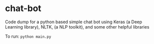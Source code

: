 # chat-bot
Code dump for a python based simple chat bot using Keras (a Deep Learning library), NLTK, (a NLP toolkit), and some other helpful libraries

To run: `python main.py `
